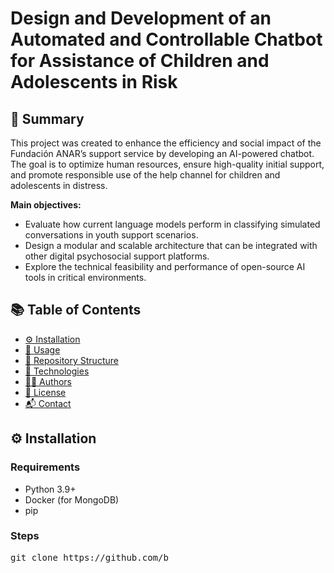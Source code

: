 <h1>Design and Development of an Automated and Controllable Chatbot for Assistance of Children and Adolescents in Risk</h1>

<h2>📄 Summary</h2>
<p>
This project was created to enhance the efficiency and social impact of the Fundación ANAR’s support service by developing an AI-powered chatbot. 
The goal is to optimize human resources, ensure high-quality initial support, and promote responsible use of the help channel for children and adolescents in distress.
</p>
<p>
<b>Main objectives:</b>
<ul>
  <li>Evaluate how current language models perform in classifying simulated conversations in youth support scenarios.</li>
  <li>Design a modular and scalable architecture that can be integrated with other digital psychosocial support platforms.</li>
  <li>Explore the technical feasibility and performance of open-source AI tools in critical environments.</li>
</ul>
</p>

<h2>📚 Table of Contents</h2>
<ul>
  <li><a href="#installation">⚙️ Installation</a></li>
  <li><a href="#usage">💬 Usage</a></li>
  <li><a href="#repository-structure">📁 Repository Structure</a></li>
  <li><a href="#technologies">🧠 Technologies</a></li>
  <li><a href="#authors">👩‍💻 Authors</a></li>
  <li><a href="#license">📜 License</a></li>
  <li><a href="#contact">📬 Contact</a></li>
</ul>

<h2 id="installation">⚙️ Installation</h2>
<h3>Requirements</h3>
<ul>
  <li>Python 3.9+</li>
  <li>Docker (for MongoDB)</li>
  <li>pip</li>
</ul>

<h3>Steps</h3>
<pre>
git clone https://github.com/b

 
